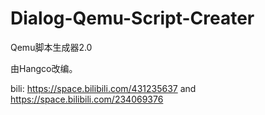 # Dialog-Qemu-Script-Creater
Qemu脚本生成器2.0

由Hangco改编。

bili: https://space.bilibili.com/431235637 and https://space.bilibili.com/234069376
